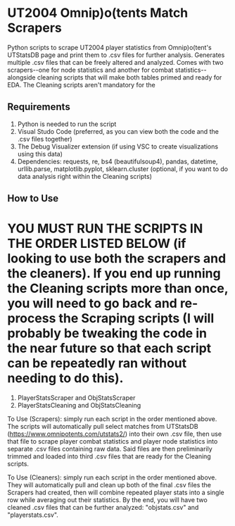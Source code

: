 # UT2004 Omnip)o(tents Match Scrapers
Python scripts to scrape UT2004 player statistics from Omnip)o(tent's UTStatsDB page and print them to .csv files for further analysis. Generates multiple .csv files that can be freely altered and analyzed. Comes with two scrapers--one for node statistics and another for combat statistics--alongside cleaning scripts that will make both tables primed and ready for EDA. The Cleaning scripts aren't mandatory for the 

## Requirements

1. Python is needed to run the script
2. Visual Studo Code (preferred, as you can view both the code and the .csv files together)
3. The Debug Visualizer extension (if using VSC to create visualizations using this data)
4. Dependencies:
     requests, re, bs4 (beautifulsoup4), pandas, datetime, urllib.parse, matplotlib.pyplot, sklearn.cluster (optional, if you want to do data analysis right within the Cleaning scripts)

## How to Use

# YOU MUST RUN THE SCRIPTS IN THE ORDER LISTED BELOW (if looking to use both the scrapers and the cleaners). If you end up running the Cleaning scripts more than once, you will need to go back and re-process the Scraping scripts (I will probably be tweaking the code in the near future so that each script can be repeatedly ran without needing to do this).

1. PlayerStatsScraper and ObjStatsScraper
2. PlayerStatsCleaning and ObjStatsCleaning

To Use (Scrapers): simply run each script in the order mentioned above. The scripts will automatically pull select matches from UTStatsDB (https://www.omnipotents.com/utstats2/) into their own .csv file, then use that file to scrape player combat statistics and player node statistics into separate .csv files containing raw data. Said files are then preliminarily trimmed and loaded into third .csv files that are ready for the Cleaning scripts.

To Use (Cleaners): simply run each script in the order mentioned above. They will automatically pull and clean up both of the final .csv files the Scrapers had created, then will combine repeated player stats into a single row while averaging out their statistics. By the end, you will have two cleaned .csv files that can be further analyzed: "objstats.csv" and "playerstats.csv".
